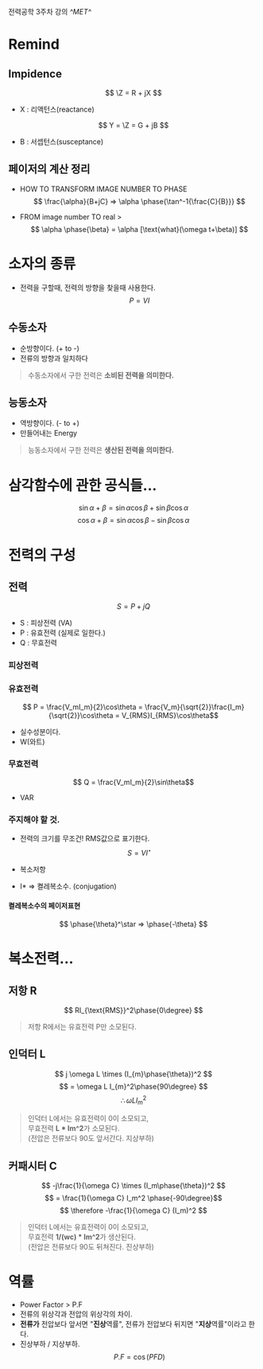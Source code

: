 전력공학 3주차 강의
*^*MET*^*
# Remind
## Impidence
$$ \Z = R + jX $$

- X : 리액턴스(reactance)

$$ Y = \Z = G + jB $$

- B : 서셉턴스(susceptance)

## 페이저의 계산 정리
- HOW TO TRANSFORM IMAGE NUMBER TO PHASE
$$ \frac{\alpha}{B+jC} => \alpha \phase{\tan^-1{\frac{C}{B}}} $$

- FROM image number TO real >
$$ \alpha \phase{\beta} = \alpha [\text{what}(\omega t+\beta)] $$

# 소자의 종류
- 전력을 구할때, 전력의 방향을 찾을때 사용한다.
$$ P = VI $$

## 수동소자
- 순방향이다. (+ to -)
- 전류의 방향과 일치하다
> 수동소자에서 구한 전력은 **소비된 전력을 의미한다.**

## 능동소자
- 역방향이다. (- to +)
- 만들어내는 Energy 
> 능동소자에서 구한 전력은 **생산된 전력을 의미한다.**

# 삼각함수에 관한 공식들...
$$\sin{\alpha+\beta} =\sin{\alpha}\cos{\beta} + \sin{\beta}\cos{\alpha} $$
$$\cos{\alpha+\beta} =\sin{\alpha}\cos{\beta} - \sin{\beta}\cos{\alpha} $$

# 전력의 구성
## 전력
$$ S = P + jQ $$

- S : 피상전력 (VA)
- P : 유효전력 (실제로 일한다.)
- Q : 무효전력

### 피상전력
$$  $$

### 유효전력
$$ P = \frac{V_mI_m}{2}\cos\theta = \frac{V_m}{\sqrt{2}}\frac{I_m}{\sqrt{2}}\cos\theta = V_{RMS}I_{RMS}\cos\theta$$

- 실수성분이다.
- W(와트)

### 무효전력
$$ Q = \frac{V_mI_m}{2}\sin\theta$$

- VAR 

### 주지해야 할 것.
- 전력의 크기를 무조건! RMS값으로 표기한다.
$$S = VI^\star$$

- 복소저항
- I* => 켤레복소수. (conjugation)
#### 켤레복소수의 페이저표현
$$ \phase{\theta}^\star => \phase{-\theta} $$

# 복소전력...
## 저항 R
$$ RI_{\text{RMS}}^2\phase{0\degree} $$

> 저항 R에서는 유효전력 P만 소모된다.

## 인덕터 L
$$ j \omega L \times (I_{m}\phase{\theta})^2  $$
$$ = \omega L I_{m}^2\phase{90\degree} $$
$$ \therefore \omega L I_{m}^2 $$

> 인덕터 L에서는 유효전력이 0이 소모되고,       
> 무효전력 **L * Im^2**가 소모된다.     
> (전압은 전류보다 90도 앞서간다. 지상부하)

## 커패시터 C
$$ -j\frac{1}{\omega C} \times (I_m\phase{\theta})^2 $$
$$ = \frac{1}{\omega C} I_m^2 \phase{-90\degree}$$
$$ \therefore -\frac{1}{\omega C} (I_m)^2 $$

> 인덕터 L에서는 유효전력이 0이 소모되고,       
> 무효전력 **1/(wc) * Im^2**가 생산된다.    
> (전압은 전류보다 90도 뒤쳐진다. 진상부하)

# 역률
- Power Factor > P.F
- 전류의 위상각과 전압의 위상각의 차이. 
- **전류가** 전압보다 앞서면 "**진상**역률", 전류가 전압보다 뒤지면 "**지상**역률"이라고 한다.
- 진상부하 / 지상부하.
$$P.F = \cos(PFD)$$